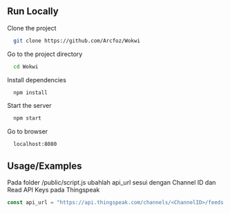 
## Run Locally

Clone the project

```bash
  git clone https://github.com/Arcfoz/Wokwi
```

Go to the project directory

```bash
  cd Wokwi
```

Install dependencies

```bash
  npm install
```

Start the server

```bash
  npm start
```

Go to browser

```bash
  localhost:8080
```
## Usage/Examples
Pada folder /public/script.js ubahlah api_url sesui dengan Channel ID dan Read API Keys pada Thingspeak

```javascript
const api_url = "https://api.thingspeak.com/channels/<ChannelID>/feeds.json?api_key=<ReadAPIKeys>&results=1";
```

